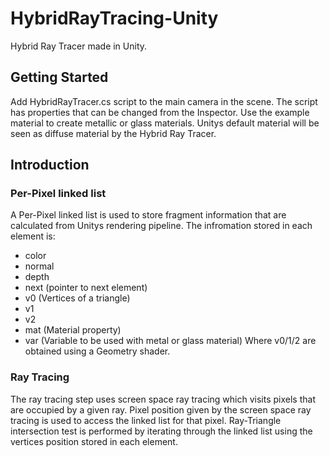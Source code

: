 # HybridRayTracing-Unity
Hybrid Ray Tracer made in Unity. 

## Getting Started
Add HybridRayTracer.cs script to the main camera in the scene. The script has properties that can be changed from the Inspector. Use the example material to create metallic or glass materials. Unitys default material will be seen as diffuse material by the Hybrid Ray Tracer.

## Introduction 

### Per-Pixel linked list
A Per-Pixel linked list is used to store fragment information that are calculated from Unitys rendering pipeline. The infromation stored in each element is:
* color
* normal
* depth
* next (pointer to next element)
* v0 (Vertices of a triangle)
* v1
* v2
* mat (Material property)
* var (Variable to be used with metal or glass material)
Where v0/1/2 are obtained using a Geometry shader.

### Ray Tracing
The ray tracing step uses screen space ray tracing which visits pixels that are occupied by a given ray. Pixel position given by the screen space ray tracing is used to access the linked list for that pixel. Ray-Triangle intersection test is performed by iterating through the linked list using the vertices position stored in each element.
